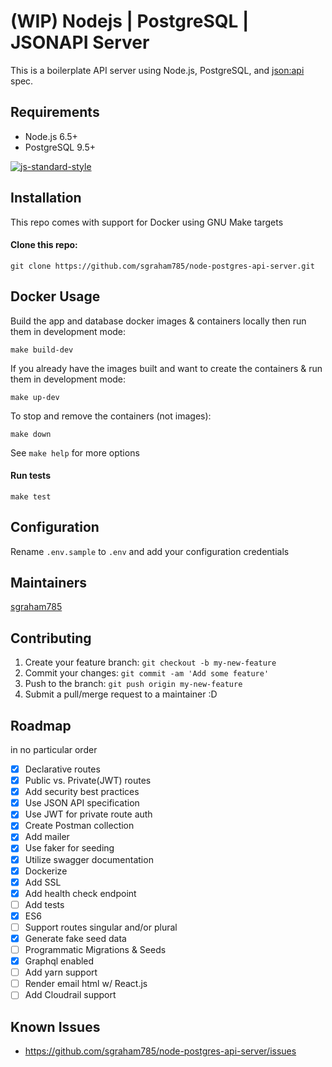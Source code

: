 # (WIP) Nodejs | PostgreSQL | JSONAPI Server

This is a boilerplate API server using Node.js, PostgreSQL, and [json:api](http://jsonapi.org/) spec.  

## Requirements
- Node.js 6.5+
- PostgreSQL 9.5+

[![js-standard-style](https://cdn.rawgit.com/feross/standard/master/badge.svg)](https://github.com/feross/standard)

## Installation

This repo comes with support for Docker using GNU Make targets

#### Clone this repo:

`git clone https://github.com/sgraham785/node-postgres-api-server.git`

## Docker Usage

Build the app and database docker images & containers locally then run them in development mode:

`make build-dev`

If you already have the images built and want to create the containers & run them in development mode:

`make up-dev`

To stop and remove the containers (not images):

`make down`

See `make help` for more options 

#### Run tests

```
make test
```

## Configuration

Rename `.env.sample` to `.env` and add your configuration credentials


## Maintainers

[sgraham785](https://github.com/sgraham785)

## Contributing

1. Create your feature branch: `git checkout -b my-new-feature`
2. Commit your changes: `git commit -am 'Add some feature'`
3. Push to the branch: `git push origin my-new-feature`
4. Submit a pull/merge request to a maintainer :D

## Roadmap
in no particular order

- [x] Declarative routes
- [x] Public vs. Private(JWT) routes
- [x] Add security best practices
- [x] Use JSON API specification
- [x] Use JWT for private route auth
- [x] Create Postman collection
- [x] Add mailer
- [x] Use faker for seeding
- [x] Utilize swagger documentation
- [x] Dockerize
- [x] Add SSL
- [x] Add health check endpoint
- [ ] Add tests
- [x] ES6
- [ ] Support routes singular and/or plural
- [x] Generate fake seed data
- [ ] Programmatic Migrations & Seeds
- [x] Graphql enabled
- [ ] Add yarn support
- [ ] Render email html w/ React.js
- [ ] Add Cloudrail support

## Known Issues
* https://github.com/sgraham785/node-postgres-api-server/issues
